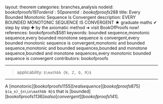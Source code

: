 layout: theorem
categories: branches,analysis
nodeid: bookofproofs$197
orderid: 50
parentid: bookofproofs$288
title: Every Bounded Monotonic Sequence Is Convergent
description: EVERY BOUNDED MONOTONIC SEQUENCE IS CONVERGENT ★ graduate maths ✔ step by step ✚ by the axiomatic method ➜ visit BookOfProofs now!
references: bookofproofs$581
keywords: bounded sequence,monotonic sequence,every bounded monotone sequence is convergent,every bounded monotonic sequence is convergent,monotonic and bounded sequence,monotonic and bounded sequences,bounded and monotone sequence,bounded and monotone sequences,every monotonic bounded sequence is convergent
contributors: bookofproofs

---
> applicability: `$\mathbb {N, Z, Q, R}$`

---

A [monotonic][bookofproofs$1155] [real sequence][bookofproofs$875] `$(a_n)_{n\in\mathbb N}$` that is [bounded][bookofproofs$1136] is also [convergent][bookofproofs$141].